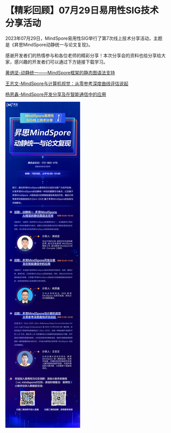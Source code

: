 # 【精彩回顾】07月29日易用性SIG技术分享活动

2023年07月29日，MindSpore易用性SIG举行了第7次线上技术分享活动，主题是《昇思MindSpore动静统一与论文复现》。

感谢开发者们的热情参与和各位老师的精彩分享！本次分享会的资料也给分享给大家，感兴趣的开发者们可以通过下方链接下载学习。

[黄炳坚-动静统一——MindSpore框架的静态图语法支持](https://mindspore-website.obs.cn-north-4.myhuaweicloud.com/web_forum/Usability_SIG/20230729/黄炳坚-动静统一——MindSpore框架的静态图语法支持.pdf)

[王志文-MindSpore与计算机视觉：从零参考深度曲线评估说起](https://mindspore-website.obs.cn-north-4.myhuaweicloud.com/web_forum/Usability_SIG/20230729/王志文-MindSpore与计算机视觉：从零参考深度曲线评估说起.pdf)

[杨恩鑫-MindSpore开发分享及在智能通信中的应用](https://mindspore-website.obs.cn-north-4.myhuaweicloud.com/web_forum/Usability_SIG/20230729/杨恩鑫-MindSpore开发分享及在智能通信中的应用.pdf)

![img](./images/1.png)
